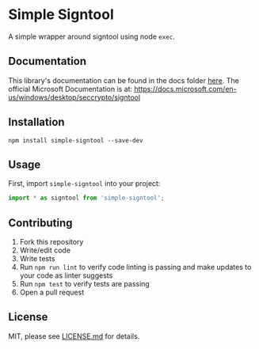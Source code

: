 # Simple Signtool
A simple wrapper around signtool using node `exec`.

## Documentation
This library's documentation can be found in the docs folder [here](docs/README.md). The official Microsoft Documentation is at: https://docs.microsoft.com/en-us/windows/desktop/seccrypto/signtool

## Installation
`npm install simple-signtool --save-dev`

## Usage
First, import `simple-signtool` into your project:  
```javascript
import * as signtool from 'simple-signtool';
```

## Contributing
1. Fork this repository
2. Write/edit code
3. Write tests
4. Run `npm run lint` to verify code linting is passing and make updates to your code as linter suggests
5. Run `npm test` to verify tests are passing
6. Open a pull request

## License
MIT, please see [LICENSE.md](LICENSE.md) for details.
